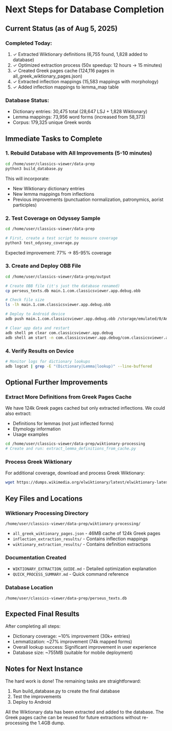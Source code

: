 # Next Steps for Database Completion

## Current Status (as of Aug 5, 2025)

### Completed Today:
1. ✓ Extracted Wiktionary definitions (6,755 found, 1,828 added to database)
2. ✓ Optimized extraction process (50x speedup: 12 hours → 15 minutes)
3. ✓ Created Greek pages cache (124,116 pages in all_greek_wiktionary_pages.json)
4. ✓ Extracted inflection mappings (15,583 mappings with morphology)
5. ✓ Added inflection mappings to lemma_map table

### Database Status:
- Dictionary entries: 30,475 total (28,647 LSJ + 1,828 Wiktionary)
- Lemma mappings: 73,956 word forms (increased from 58,373)
- Corpus: 179,325 unique Greek words

## Immediate Tasks to Complete

### 1. Rebuild Database with All Improvements (5-10 minutes)
```bash
cd /home/user/classics-viewer/data-prep
python3 build_database.py
```

This will incorporate:
- New Wiktionary dictionary entries
- New lemma mappings from inflections
- Previous improvements (punctuation normalization, patronymics, aorist participles)

### 2. Test Coverage on Odyssey Sample
```bash
cd /home/user/classics-viewer/data-prep

# First, create a test script to measure coverage
python3 test_odyssey_coverage.py
```

Expected improvement: 77% → 85-95% coverage

### 3. Create and Deploy OBB File
```bash
cd /home/user/classics-viewer/data-prep/output

# Create OBB file (it's just the database renamed)
cp perseus_texts.db main.1.com.classicsviewer.app.debug.obb

# Check file size
ls -lh main.1.com.classicsviewer.app.debug.obb

# Deploy to Android device
adb push main.1.com.classicsviewer.app.debug.obb /storage/emulated/0/Android/obb/com.classicsviewer.app.debug/

# Clear app data and restart
adb shell pm clear com.classicsviewer.app.debug
adb shell am start -n com.classicsviewer.app.debug/com.classicsviewer.app.MainActivity
```

### 4. Verify Results on Device
```bash
# Monitor logs for dictionary lookups
adb logcat | grep -E "(Dictionary|Lemma|lookup)" --line-buffered
```

## Optional Further Improvements

### Extract More Definitions from Greek Pages Cache
We have 124k Greek pages cached but only extracted inflections. We could also extract:
- Definitions for lemmas (not just inflected forms)
- Etymology information
- Usage examples

```bash
cd /home/user/classics-viewer/data-prep/wiktionary-processing
# Create and run: extract_lemma_definitions_from_cache.py
```

### Process Greek Wiktionary
For additional coverage, download and process Greek Wiktionary:
```bash
wget https://dumps.wikimedia.org/elwiktionary/latest/elwiktionary-latest-pages-articles.xml.bz2
```

## Key Files and Locations

### Wiktionary Processing Directory
`/home/user/classics-viewer/data-prep/wiktionary-processing/`
- `all_greek_wiktionary_pages.json` - 46MB cache of 124k Greek pages
- `inflection_extraction_results/` - Contains inflection mappings
- `wiktionary_extraction_results/` - Contains definition extractions

### Documentation Created
- `WIKTIONARY_EXTRACTION_GUIDE.md` - Detailed optimization explanation
- `QUICK_PROCESS_SUMMARY.md` - Quick command reference

### Database Location
`/home/user/classics-viewer/data-prep/perseus_texts.db`

## Expected Final Results

After completing all steps:
- Dictionary coverage: ~10% improvement (30k+ entries)
- Lemmatization: ~27% improvement (74k mapped forms)
- Overall lookup success: Significant improvement in user experience
- Database size: ~755MB (suitable for mobile deployment)

## Notes for Next Instance

The hard work is done! The remaining tasks are straightforward:
1. Run build_database.py to create the final database
2. Test the improvements 
3. Deploy to Android

All the Wiktionary data has been extracted and added to the database. The Greek pages cache can be reused for future extractions without re-processing the 1.4GB dump.